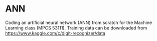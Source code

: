# ANN
Coding an artificial neural network (ANN) from scratch for the Machine Learning class (MPCS 53111).
Training data can be downloaded from https://www.kaggle.com/c/digit-recognizer/data
